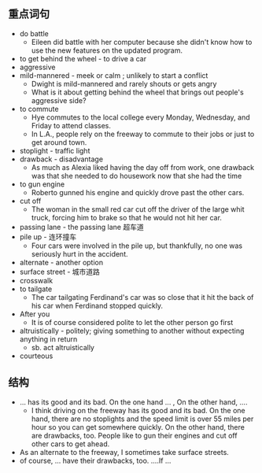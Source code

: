 ## 重点词句
- do battle
	- Eileen did battle with her computer because she didn't know how to use the new features on the updated program.
- to get behind the wheel - to drive a car 
- aggressive
- mild-mannered - meek or calm ; unlikely to start a conflict
	- Dwight is mild-mannered and rarely shouts or gets angry
	- What is it about getting behind the wheel that brings out people's aggressive side?
- to commute
	- Hye commutes to the local college every Monday, Wednesday, and Friday to attend classes.
	- In L.A., people rely on the freeway to commute to their jobs or just to get around town.
- stoplight - traffic light
- drawback - disadvantage
	- As much as Alexia liked having the day off from work, one drawback was that she needed to do housework now that she had the time
- to gun engine
	- Roberto gunned his engine and quickly drove past the other cars.
- cut off
	- The woman in the small red car cut off the driver of the large whit truck, forcing him to brake so that he would not hit her car.
- passing lane - the passing lane 超车道
- pile up - 连环撞车
	- Four cars were involved in the pile up, but thankfully, no one was seriously hurt in the accident.
- alternate - another option
- surface street - 城市道路
- crosswalk
- to tailgate 
	- The car tailgating Ferdinand's car was so close that it hit the back of his car when Ferdinand stopped quickly.
- After you
	- It is of course considered polite to let the other person go first
- altruistically - politely; giving something to another without expecting anything in return
	- sb. act altruistically
- courteous
## 结构
- ... has its good and its bad. On the one hand ... , On the other hand, ....
	- I think driving on the freeway has its good and its bad. On the one hand, there are no stoplights and the speed limit is over 55 miles per hour so you can get somewhere quickly. On the other hand, there are drawbacks, too. People like to gun their engines and cut off other cars to get ahead. 
- As an alternate to the freeway, I sometimes take surface streets.
- of course, ... have their drawbacks, too. ....If ...
